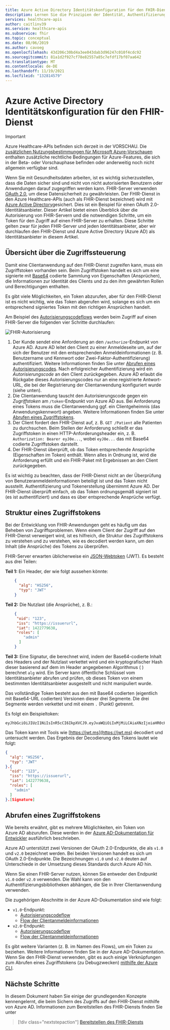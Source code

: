 ```yaml
---
title: Azure Active Directory Identitätskonfiguration für den FHIR-Dienst der Gesundheits-APIs
description: Lernen Sie die Prinzipien der Identität, Authentifizierung und Autorisierung für den FHIR-Dienst kennen.
services: healthcare-apis
author: caitlinv39
ms.service: healthcare-apis
ms.subservice: fhir
ms.topic: conceptual
ms.date: 08/06/2019
ms.author: cavoeg
ms.openlocfilehash: 43d206c30bd4a3ee043dab3d96247c010f4cdc92
ms.sourcegitcommit: 81a1d2f927cf78e82557a85c7efdf17bf07aa642
ms.translationtype: MT
ms.contentlocale: de-DE
ms.lasthandoff: 11/19/2021
ms.locfileid: "132814579"
---
```

# <a name="azure-active-directory-identity-configuration-for-fhir-service"></a>Azure Active Directory Identitätskonfiguration für den FHIR-Dienst

> [!IMPORTANT]
> Azure Healthcare-APIs befinden sich derzeit in der VORSCHAU. Die [zusätzlichen Nutzungsbestimmungen für Microsoft Azure-Vorschauen](https://azure.microsoft.com/support/legal/preview-supplemental-terms/) enthalten zusätzliche rechtliche Bedingungen für Azure-Features, die sich in der Beta- oder Vorschauphase befinden oder anderweitig noch nicht allgemein verfügbar sind.

Wenn Sie mit Gesundheitsdaten arbeiten, ist es wichtig sicherzustellen, dass die Daten sicher sind und nicht von nicht autorisierten Benutzern oder Anwendungen darauf zugegriffen werden kann. FHIR-Server verwenden [OAuth 2.0](https://oauth.net/2/), um diese Datensicherheit zu gewährleisten. Der FHIR-Dienst in den Azure Healthcare-APIs (auch als FHIR-Dienst bezeichnet) wird mit [Azure Active Directory](../../active-directory/index.yml)gesichert. Dies ist ein Beispiel für einen OAuth 2.0-Identitätsanbieter. Dieser Artikel bietet einen Überblick über die Autorisierung von FHIR-Servern und die notwendigen Schritte, um ein Token für den Zugriff auf einen FHIR-Server zu erhalten. Diese Schritte gelten zwar für jeden FHIR-Server und jeden Identitätsanbieter, aber wir durchlaufen den FHIR-Dienst und Azure Active Directory (Azure AD) als Identitätsanbieter in diesem Artikel.

## <a name="access-control-overview"></a>Übersicht über die Zugriffssteuerung

Damit eine Clientanwendung auf den FHIR-Dienst zugreifen kann, muss ein Zugriffstoken vorhanden sein. Beim Zugriffstoken handelt es sich um eine signierte mit [Base64](https://en.wikipedia.org/wiki/Base64) codierte Sammlung von Eigenschaften (Ansprüchen), die Informationen zur Identität des Clients und zu den ihm gewährten Rollen und Berechtigungen enthalten.

Es gibt viele Möglichkeiten, ein Token abzurufen, aber für den FHIR-Dienst ist es nicht wichtig, wie das Token abgerufen wird, solange es sich um ein entsprechend signiertes Token mit den richtigen Ansprüchen handelt. 

Am Beispiel des [Autorisierungscodeflows](../../active-directory/azuread-dev/v1-protocols-oauth-code.md) werden beim Zugriff auf einen FHIR-Server die folgenden vier Schritte durchlaufen:

![FHIR-Autorisierung](media/azure-active-directory-fhir-service/fhir-authorization.png)

1. Der Kunde sendet eine Anforderung an den `/authorize`-Endpunkt von Azure AD. Azure AD leitet den Client zu einer Anmeldeseite um, auf der sich der Benutzer mit den entsprechenden Anmeldeinformationen (z. B. Benutzername und Kennwort oder Zwei-Faktor-Authentifizierung) authentifiziert. Weitere Informationen finden Sie unter [Abrufen eines Autorisierungscodes](../../active-directory/azuread-dev/v1-protocols-oauth-code.md#request-an-authorization-code). Nach erfolgreicher Authentifizierung wird ein *Autorisierungscode* an den Client zurückgegeben. Azure AD erlaubt die Rückgabe dieses Autorisierungscodes nur an eine registrierte Antwort-URL, die bei der Registrierung der Clientanwendung konfiguriert wurde (siehe unten).
1. Die Clientanwendung tauscht den Autorisierungscode gegen ein *Zugriffstoken* am `/token`-Endpunkt von Azure AD aus. Bei Anforderung eines Tokens muss die Clientanwendung ggf. ein Clientgeheimnis (das Anwendungskennwort) angeben. Weitere Informationen finden Sie unter [Abrufen eines Zugriffstokens](../../active-directory/azuread-dev/v1-protocols-oauth-code.md#use-the-authorization-code-to-request-an-access-token).
1. Der Client fordert den FHIR-Dienst auf, z. B. `GET /Patient` alle Patienten zu durchsuchen. Beim Stellen der Anforderung schließt er das Zugriffstoken in einen HTTP-Anforderungsheader ein, z. B. `Authorization: Bearer eyJ0e...`, wobei `eyJ0e...` das mit Base64 codierte Zugriffstoken darstellt.
1. Der FHIR-Dienst überprüft, ob das Token entsprechende Ansprüche (Eigenschaften im Token) enthält. Wenn alles in Ordnung ist, wird die Anforderung erfüllt und ein FHIR-Paket mit Ergebnissen an den Client zurückgegeben.

Es ist wichtig zu beachten, dass der FHIR-Dienst nicht an der Überprüfung von Benutzeranmeldeinformationen beteiligt ist und das Token nicht ausstellt. Authentifizierung und Tokenerstellung übernimmt Azure AD. Der FHIR-Dienst überprüft einfach, ob das Token ordnungsgemäß signiert ist (es ist authentifiziert) und dass es über entsprechende Ansprüche verfügt.

## <a name="structure-of-an-access-token"></a>Struktur eines Zugriffstokens

Bei der Entwicklung von FHIR-Anwendungen geht es häufig um das Beheben von Zugriffsproblemen. Wenn einem Client der Zugriff auf den FHIR-Dienst verweigert wird, ist es hilfreich, die Struktur des Zugriffstokens zu verstehen und zu verstehen, wie es decodiert werden kann, um den Inhalt (die Ansprüche) des Tokens zu überprüfen. 

FHIR-Server erwarten üblicherweise ein [JSON-Webtoken](https://en.wikipedia.org/wiki/JSON_Web_Token) (JWT). Es besteht aus drei Teilen:

**Teil 1:** Ein Header, der wie folgt aussehen könnte:
```json
    {
      "alg": "HS256",
      "typ": "JWT"
    }
```

**Teil 2:** Die Nutzlast (die Ansprüche), z. B.:
```json
    {
     "oid": "123",
     "iss": "https://issuerurl",
     "iat": 1422779638,
     "roles": [
        "admin"
      ]
    }
```

**Teil 3:** Eine Signatur, die berechnet wird, indem der Base64-codierte Inhalt des Headers und der Nutzlast verkettet wird und ein kryptografischer Hash dieser basierend auf dem im Header angegebenen Algorithmus ( ) berechnet `alg` wird. Ein Server kann öffentliche Schlüssel vom Identitätsanbieter abrufen und prüfen, ob dieses Token von einem bestimmten Identitätsanbieter ausgestellt und nicht manipuliert wurde.

Das vollständige Token besteht aus den mit Base64 codierten (eigentlich mit Base64-URL codierten) Versionen dieser drei Segmente. Die drei Segmente werden verkettet und mit einem `.` (Punkt) getrennt.

Es folgt ein Beispieltoken:

```
eyJhbGciOiJIUzI1NiIsInR5cCI6IkpXVCJ9.eyJvaWQiOiIxMjMiLCAiaXNzIjoiaHR0cHM6Ly9pc3N1ZXJ1cmwiLCJpYXQiOjE0MjI3Nzk2MzgsInJvbGVzIjpbImFkbWluIl19.gzSraSYS8EXBxLN_oWnFSRgCzcmJmMjLiuyu5CSpyHI
```

Das Token kann mit Tools wie [https://jwt.ms](https://jwt.ms) decodiert und untersucht werden. Das Ergebnis der Decodierung des Tokens lautet wie folgt:

```json
{
  "alg": "HS256",
  "typ": "JWT"
}.{
  "oid": "123",
  "iss": "https://issuerurl",
  "iat": 1422779638,
  "roles": [
    "admin"
  ]
}.[Signature]
```

## <a name="obtaining-an-access-token"></a>Abrufen eines Zugriffstokens

Wie bereits erwähnt, gibt es mehrere Möglichkeiten, ein Token von Azure AD abzurufen. Diese werden in der [Azure AD-Dokumentation für Entwickler](../../active-directory/develop/index.yml) ausführlich beschrieben.

Azure AD unterstützt zwei Versionen der OAuth 2.0-Endpunkte, die als `v1.0` und `v2.0` bezeichnet werden. Bei beiden Versionen handelt es sich um OAuth 2.0-Endpunkte. Die Bezeichnungen `v1.0` und `v2.0` deuten auf Unterschiede in der Umsetzung dieses Standards durch Azure AD hin. 

Wenn Sie einen FHIR-Server nutzen, können Sie entweder den Endpunkt `v1.0` oder `v2.0` verwenden. Die Wahl kann von den Authentifizierungsbibliotheken abhängen, die Sie in Ihrer Clientanwendung verwenden.

Die zugehörigen Abschnitte in der Azure AD-Dokumentation sind wie folgt:

* `v1.0`-Endpunkt:
    * [Autorisierungscodeflow](../../active-directory/azuread-dev/v1-protocols-oauth-code.md)
    * [Flow der Clientanmeldeinformationen](../../active-directory/azuread-dev/v1-oauth2-client-creds-grant-flow.md)
* `v2.0`-Endpunkt:
    * [Autorisierungscodeflow](../../active-directory/develop/v2-oauth2-auth-code-flow.md)
    * [Flow der Clientanmeldeinformationen](../../active-directory/develop/v2-oauth2-client-creds-grant-flow.md)

Es gibt weitere Varianten (z. B. im Namen des Flows), um ein Token zu beziehen. Weitere Informationen finden Sie in der Azure AD-Dokumentation. Wenn Sie den FHIR-Dienst verwenden, gibt es auch einige Verknüpfungen zum Abrufen eines Zugriffstokens (zu Debugzwecken) [mithilfe der Azure CLI](get-healthcare-apis-access-token-cli.md).

## <a name="next-steps"></a>Nächste Schritte

In diesem Dokument haben Sie einige der grundlegenden Konzepte kennengelernt, die beim Sichern des Zugriffs auf den FHIR-Dienst mithilfe von Azure AD. Informationen zum Bereitstellen des FHIR-Diensts finden Sie unter

>[!div class="nextstepaction"]
>[Bereitstellen des FHIR-Diensts](fhir-portal-quickstart.md)
